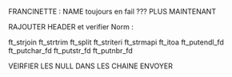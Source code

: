 


FRANCINETTE :
NAME toujours en fail ??? PLUS MAINTENANT

RAJOUTER HEADER et verifier Norm :

ft_strjoin
ft_strtrim
ft_split
ft_striteri
ft_strmapi
ft_itoa
ft_putendl_fd
ft_putchar_fd
ft_putstr_fd
ft_putnbr_fd



VEIRFIER LES NULL DANS LES CHAINE ENVOYER